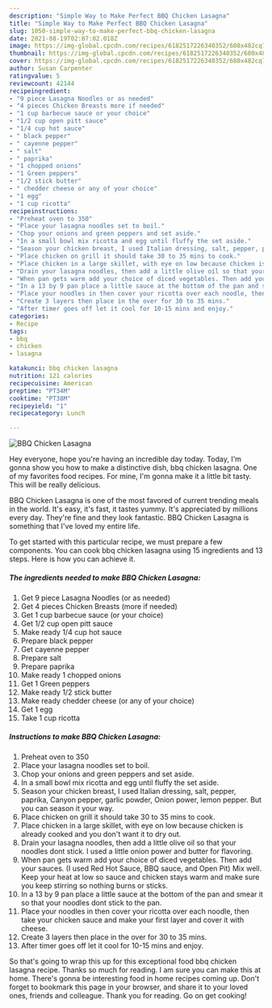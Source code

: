 ```yaml
---
description: "Simple Way to Make Perfect BBQ Chicken Lasagna"
title: "Simple Way to Make Perfect BBQ Chicken Lasagna"
slug: 1050-simple-way-to-make-perfect-bbq-chicken-lasagna
date: 2021-08-19T02:07:02.018Z
image: https://img-global.cpcdn.com/recipes/6182517226340352/680x482cq70/bbq-chicken-lasagna-recipe-main-photo.jpg
thumbnail: https://img-global.cpcdn.com/recipes/6182517226340352/680x482cq70/bbq-chicken-lasagna-recipe-main-photo.jpg
cover: https://img-global.cpcdn.com/recipes/6182517226340352/680x482cq70/bbq-chicken-lasagna-recipe-main-photo.jpg
author: Susan Carpenter
ratingvalue: 5
reviewcount: 42144
recipeingredient:
- "9 piece Lasagna Noodles or as needed"
- "4 pieces Chicken Breasts more if needed"
- "1 cup barbecue sauce or your choice"
- "1/2 cup open pitt sauce"
- "1/4 cup hot sauce"
- " black pepper"
- " cayenne pepper"
- " salt"
- " paprika"
- "1 chopped onions"
- "1 Green peppers"
- "1/2 stick butter"
- " chedder cheese or any of your choice"
- "1 egg"
- "1 cup ricotta"
recipeinstructions:
- "Preheat oven to 350"
- "Place your lasagna noodles set to boil."
- "Chop your onions and green peppers and set aside."
- "In a small bowl mix ricotta and egg until fluffy the set aside."
- "Season your chicken breast, I used Italian dressing, salt, pepper, paprika, Canyon pepper, garlic powder, Onion power, lemon pepper. But you can season it your way."
- "Place chicken on grill it should take 30 to 35 mins to cook."
- "Place chicken in a large skillet, with eye on low because chicken is already cooked and you don&#39;t want it to dry out."
- "Drain your lasagna noodles, then add a little olive oil so that your noodles dont stick. I used a little onion power and butter for flavoring."
- "When pan gets warm add your choice of diced vegetables. Then add your sauces. (I used Red Hot Sauce, BBQ sauce, and Open Pit) Mix well. Keep your heat at low so sauce and chicken stays warm and make sure you keep stirring so nothing burns or sticks."
- "In a 13 by 9 pan place a little sauce at the bottom of the pan and smear it so that your noodles dont stick to the pan."
- "Place your noodles in then cover your ricotta over each noodle, then take your chicken sauce and make your first layer and cover it with cheese."
- "Create 3 layers then place in the over for 30 to 35 mins."
- "After timer goes off let it cool for 10-15 mins and enjoy."
categories:
- Recipe
tags:
- bbq
- chicken
- lasagna

katakunci: bbq chicken lasagna 
nutrition: 121 calories
recipecuisine: American
preptime: "PT34M"
cooktime: "PT38M"
recipeyield: "1"
recipecategory: Lunch

---
```



![BBQ Chicken Lasagna](https://img-global.cpcdn.com/recipes/6182517226340352/680x482cq70/bbq-chicken-lasagna-recipe-main-photo.jpg)

Hey everyone, hope you're having an incredible day today. Today, I'm gonna show you how to make a distinctive dish, bbq chicken lasagna. One of my favorites food recipes. For mine, I'm gonna make it a little bit tasty. This will be really delicious.



BBQ Chicken Lasagna is one of the most favored of current trending meals in the world. It's easy, it's fast, it tastes yummy. It's appreciated by millions every day. They're fine and they look fantastic. BBQ Chicken Lasagna is something that I've loved my entire life.


To get started with this particular recipe, we must prepare a few components. You can cook bbq chicken lasagna using 15 ingredients and 13 steps. Here is how you can achieve it.

<!--inarticleads1-->

##### The ingredients needed to make BBQ Chicken Lasagna:

1. Get 9 piece Lasagna Noodles (or as needed)
1. Get 4 pieces Chicken Breasts (more if needed)
1. Get 1 cup barbecue sauce (or your choice)
1. Get 1/2 cup open pitt sauce
1. Make ready 1/4 cup hot sauce
1. Prepare  black pepper
1. Get  cayenne pepper
1. Prepare  salt
1. Prepare  paprika
1. Make ready 1 chopped onions
1. Get 1 Green peppers
1. Make ready 1/2 stick butter
1. Make ready  chedder cheese (or any of your choice)
1. Get 1 egg
1. Take 1 cup ricotta




<!--inarticleads2-->

##### Instructions to make BBQ Chicken Lasagna:

1. Preheat oven to 350
1. Place your lasagna noodles set to boil.
1. Chop your onions and green peppers and set aside.
1. In a small bowl mix ricotta and egg until fluffy the set aside.
1. Season your chicken breast, I used Italian dressing, salt, pepper, paprika, Canyon pepper, garlic powder, Onion power, lemon pepper. But you can season it your way.
1. Place chicken on grill it should take 30 to 35 mins to cook.
1. Place chicken in a large skillet, with eye on low because chicken is already cooked and you don&#39;t want it to dry out.
1. Drain your lasagna noodles, then add a little olive oil so that your noodles dont stick. I used a little onion power and butter for flavoring.
1. When pan gets warm add your choice of diced vegetables. Then add your sauces. (I used Red Hot Sauce, BBQ sauce, and Open Pit) Mix well. Keep your heat at low so sauce and chicken stays warm and make sure you keep stirring so nothing burns or sticks.
1. In a 13 by 9 pan place a little sauce at the bottom of the pan and smear it so that your noodles dont stick to the pan.
1. Place your noodles in then cover your ricotta over each noodle, then take your chicken sauce and make your first layer and cover it with cheese.
1. Create 3 layers then place in the over for 30 to 35 mins.
1. After timer goes off let it cool for 10-15 mins and enjoy.




So that's going to wrap this up for this exceptional food bbq chicken lasagna recipe. Thanks so much for reading. I am sure you can make this at home. There's gonna be interesting food in home recipes coming up. Don't forget to bookmark this page in your browser, and share it to your loved ones, friends and colleague. Thank you for reading. Go on get cooking!
